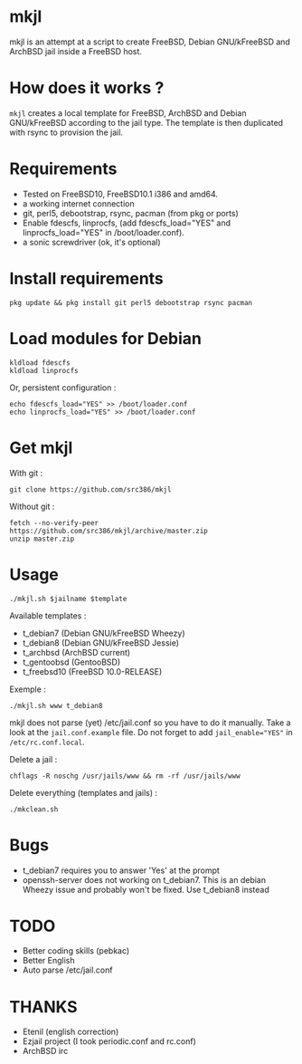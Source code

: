 mkjl
====

mkjl is an attempt at a script to create FreeBSD, Debian GNU/kFreeBSD and ArchBSD jail inside a FreeBSD host. 

How does it works ? 
===================

`mkjl` creates a local template for FreeBSD, ArchBSD and Debian GNU/kFreeBSD according to the jail type. The template is then duplicated with rsync to provision the jail.

Requirements 
=============

- Tested on FreeBSD10, FreeBSD10.1 i386 and amd64. 
- a working internet connection 
- git, perl5, debootstrap, rsync, pacman (from pkg or ports) 
- Enable fdescfs, linprocfs, (add fdescfs_load="YES" and linprocfs_load="YES" in /boot/loader.conf).
- a sonic screwdriver (ok, it's optional)

Install requirements
====================

```
pkg update && pkg install git perl5 debootstrap rsync pacman
```

Load modules for Debian
=======================

```
kldload fdescfs
kldload linprocfs
```

Or, persistent configuration :

```
echo fdescfs_load="YES" >> /boot/loader.conf
echo linprocfs_load="YES" >> /boot/loader.conf
```

Get mkjl
========

With git :
 
```
git clone https://github.com/src386/mkjl
```

Without git :

```
fetch --no-verify-peer https://github.com/src386/mkjl/archive/master.zip
unzip master.zip
```

Usage 
=====

```
./mkjl.sh $jailname $template 
```

Available templates :
- t_debian7 (Debian GNU/kFreeBSD Wheezy)
- t_debian8 (Debian GNU/kFreeBSD Jessie)
- t_archbsd (ArchBSD current)
- t_gentoobsd (GentooBSD)
- t_freebsd10 (FreeBSD 10.0-RELEASE)

Exemple :

```
./mkjl.sh www t_debian8
```

mkjl does not parse (yet) /etc/jail.conf so you have to do it manually. Take a look at the `jail.conf.example` file. Do not forget to add `jail_enable="YES"` in `/etc/rc.conf.local`.

Delete a jail :

```
chflags -R noschg /usr/jails/www && rm -rf /usr/jails/www
```

Delete everything (templates and jails) :

```
./mkclean.sh
```

Bugs
====

- t_debian7 requires you to answer 'Yes' at the prompt
- openssh-server does not working on t_debian7. This is an debian Wheezy issue and probably won't be fixed. Use t_debian8 instead

TODO
====

- Better coding skills (pebkac)
- Better English
- Auto parse /etc/jail.conf

THANKS
======

- Etenil (english correction)
- Ezjail project (I took periodic.conf and rc.conf)
- ArchBSD irc
